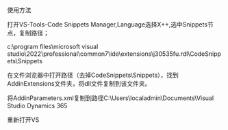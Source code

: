 使用方法

打开VS-Tools-Code Snippets Manager,Language选择X++,选中Snippets节点，复制路径；

c:\program files\microsoft visual studio\2022\professional\common7\ide\extensions\j30535fu.rdl\CodeSnippets\Snippets

在文件浏览器中打开路径（去掉CodeSnippets\Snippets），找到AddinExtensions文件夹，将dll文件复制到该文件夹。

将AddinParameters.xml复制到路径C:\Users\localadmin\Documents\Visual Studio Dynamics 365

重新打开VS
